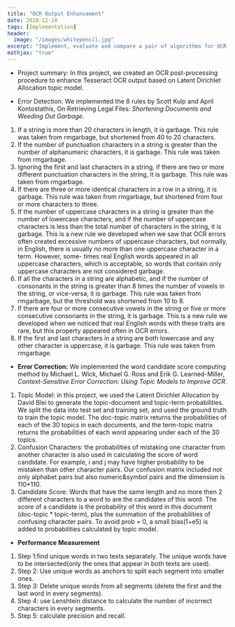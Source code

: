 ```yaml
---
title: "OCR Output Enhancement"
date: 2018-12-18
tags: [Implementation]
header:
  image: "/images/whitepencil.jpg"
excerpt: "Implement, evaluate and compare a pair of algorithms for OCR postprocessing based on research papers."
mathjax: "true"
---
```

* Project summary: In this project, we created an OCR post-processing procedure to enhance Tesseract OCR output based on Latent Dirichlet Allocation topic model.

* Error Detection: We implemented the 8 rules by Scott Kulp and April Kontostathis, On Retrieving Legal Files: <i>Shortening Documents and Weeding Out Garbage</i>.
<ol class="thin-text">
  <li>If a string is more than 20 characters in length, it is garbage. This rule was taken from rmgarbage, but shortened from 40 to 20 characters.</li>
  <li>If the number of punctuation characters in a string is greater than the number of alphanumeric characters, it is garbage. This rule was taken from rmgarbage.</li>
  <li>Ignoring the first and last characters in a string, if there are two or more different punctuation characters in the string, it is garbage. This rule was taken from rmgarbage.</li>
  <li>If there are three or more identical characters in a row in a string, it is garbage. This rule was taken from rmgarbage, but shortened from four or more characters to three.</li>
  <li>If the number of uppercase characters in a string is greater than the number of lowercase characters, and if the number of uppercase characters is less than the total number of characters in the string, it is garbage. This is a new rule we developed when we saw that OCR errors often created excessive numbers of uppercase characters, but normally, in English, there is usually no more than one uppercase character in a term. However, some- times real English words appeared in all uppercase characters, which is acceptable, so words that contain only uppercase characters are not considered garbage.</li>
  <li>If all the characters in a string are alphabetic, and if the number of consonants in the string is greater than 8 times the number of vowels in the string, or vice-versa, it is garbage. This rule was taken from rmgarbage, but the threshold was shortened from 10 to 8.</li>
  <li>If there are four or more consecutive vowels in the string or five or more consecutive consonants in the string, it is garbage. This is a new rule we developed when we noticed that real English words with these traits are rare, but this property appeared often in OCR errors.</li>
  <li>If the first and last characters in a string are both lowercase and any other character is uppercase, it is garbage. This rule was taken from rmgarbage.</li>
</ol>

* <strong>Error Correction:</strong> We implemented the word candidate score computing method by Michael L. Wick, Michael G. Ross and Erik G. Learned-Miller, <i>Context-Sensitive Error Correction: Using Topic Models to Improve OCR</i>.

<ol>
<li>Topic Model: in this project, we used the Latent Dirichlet Allocation by David Blei to generate the topic-document and topic-term probabilities. We split the data into test set and training set, and used the ground truth to train the topic model. The doc-topic matrix returns the probabilities of each of the 30 topics in each documents, and the term-topic matrix returns the probabilities of each word appearing under each of the 30 topics.</li>
<li>Confusion Characters: the probabilities of mistaking one character from another character is also used in calculating the score of word candidate. For example, i and j may have higher probability to be mistaken than other character pairs. Our confusion matrix included not only alphabet pairs but also numeric&symbol pairs and the dimension is 110*110.</li>
<li>Candidate Score: Words that have the same length and no more then 2 different characters to a word to are the candidates of this word. The score of a candidate is the probability of this word in this document (doc-topic * topic-term), plus the summation of the probabilities of confusing character pairs. To avoid prob = 0, a small bias(1+e5) is added to probabilities calculated by topic model.</li>
</ol>

* <strong>Performance Measurement</strong>
<ol>
<li>Step 1:find unique words in two texts separately. The unique words have to be intersected(only the ones that appear in both texts are used).</li>
<li>Step 2: Use unique words as anchors to split each segment into smaller ones.</li>
<li>Step 3: Delete unique words from all segments (delete the first and the last word in every segments).</li>
<li>Step 4: use Lenshtein distance to calculate the number of incorrect characters in every segments.</li>
<li>Step 5: calculate precision and recall.</li>
</ol>
